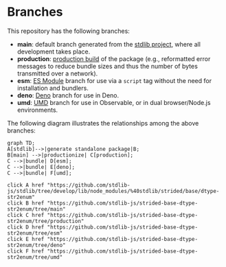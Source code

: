 <!--

@license Apache-2.0

Copyright (c) 2022 The Stdlib Authors.

Licensed under the Apache License, Version 2.0 (the "License");
you may not use this file except in compliance with the License.
You may obtain a copy of the License at

    http://www.apache.org/licenses/LICENSE-2.0

Unless required by applicable law or agreed to in writing, software
distributed under the License is distributed on an "AS IS" BASIS,
WITHOUT WARRANTIES OR CONDITIONS OF ANY KIND, either express or implied.
See the License for the specific language governing permissions and
limitations under the License.

-->

# Branches

This repository has the following branches:

-   **main**: default branch generated from the [stdlib project][stdlib-url], where all development takes place.
-   **production**: [production build][production-url] of the package (e.g., reformatted error messages to reduce bundle sizes and thus the number of bytes transmitted over a network).
-   **esm**: [ES Module][esm-url] branch for use via a `script` tag without the need for installation and bundlers.
-   **deno**: [Deno][deno-url] branch for use in Deno.
-   **umd**: [UMD][umd-url] branch for use in Observable, or in dual browser/Node.js environments.

The following diagram illustrates the relationships among the above branches:

```mermaid
graph TD;
A[stdlib]-->|generate standalone package|B;
B[main] -->|productionize| C[production];
C -->|bundle| D[esm];
C -->|bundle| E[deno];
C -->|bundle| F[umd];

click A href "https://github.com/stdlib-js/stdlib/tree/develop/lib/node_modules/%40stdlib/strided/base/dtype-str2enum"
click B href "https://github.com/stdlib-js/strided-base-dtype-str2enum/tree/main"
click C href "https://github.com/stdlib-js/strided-base-dtype-str2enum/tree/production"
click D href "https://github.com/stdlib-js/strided-base-dtype-str2enum/tree/esm"
click E href "https://github.com/stdlib-js/strided-base-dtype-str2enum/tree/deno"
click F href "https://github.com/stdlib-js/strided-base-dtype-str2enum/tree/umd"
```

[stdlib-url]: https://github.com/stdlib-js/stdlib/tree/develop/lib/node_modules/%40stdlib/strided/base/dtype-str2enum
[production-url]: https://github.com/stdlib-js/strided-base-dtype-str2enum/tree/production
[deno-url]: https://github.com/stdlib-js/strided-base-dtype-str2enum/tree/deno
[umd-url]: https://github.com/stdlib-js/strided-base-dtype-str2enum/tree/umd
[esm-url]: https://github.com/stdlib-js/strided-base-dtype-str2enum/tree/esm
